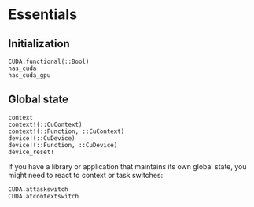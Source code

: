 # Essentials


## Initialization

```@docs
CUDA.functional(::Bool)
has_cuda
has_cuda_gpu
```


## Global state

```@docs
context
context!(::CuContext)
context!(::Function, ::CuContext)
device!(::CuDevice)
device!(::Function, ::CuDevice)
device_reset!
```

If you have a library or application that maintains its own global state, you might need to
react to context or task switches:

```@docs
CUDA.attaskswitch
CUDA.atcontextswitch
```
